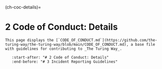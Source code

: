 (ch-coc-details)=
# 2 Code of Conduct: Details

```{note}
This page displays the [`CODE_OF_CONDUCT.md`](https://github.com/the-turing-way/the-turing-way/blob/main/CODE_OF_CONDUCT.md), a base file with guidelines for contributing to _The Turing Way_.
```

```{include} ../../../CODE_OF_CONDUCT.md
   :start-after: "# 2 Code of Conduct: Details"
   :end-before: "# 3 Incident Reporting Guidelines"
```
